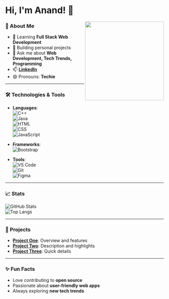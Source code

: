 # Hi, I'm Anand! 👋  

<img align="right" width="250" src="https://i.pinimg.com/originals/47/f0/34/47f0342cec72b800463bf003eac1257e.gif" />  

### 🌟 About Me  
- 🌱 Learning **Full Stack Web Development**  
- 🔭 Building personal projects  
- 💬 Ask me about **Web Development, Tech Trends, Programming**  
- 📫 [**LinkedIn**](https://www.linkedin.com/in/anand-s-657639305/)  
- 😄 Pronouns: **Techie**  

---

### 🛠️ Technologies & Tools  
- **Languages**:  
  <img src="https://img.icons8.com/color/48/000000/c-plus-plus-logo.png" alt="C++" title="C++"/>  
  <img src="https://img.icons8.com/color/48/000000/java-coffee-cup-logo.png" alt="Java" title="Java"/>  
  <img src="https://img.icons8.com/color/48/000000/html-5.png" alt="HTML" title="HTML"/>  
  <img src="https://img.icons8.com/color/48/000000/css3.png" alt="CSS" title="CSS"/>  
  <img src="https://img.icons8.com/color/48/000000/javascript.png" alt="JavaScript" title="JavaScript"/>  

- **Frameworks**:  
  <img src="https://img.icons8.com/color/48/000000/bootstrap.png" alt="Bootstrap" title="Bootstrap"/>  

- **Tools**:  
  <img src="https://img.icons8.com/color/48/000000/visual-studio-code-2019.png" alt="VS Code" title="VS Code"/>  
  <img src="https://img.icons8.com/color/48/000000/git.png" alt="Git" title="Git"/>  
  <img src="https://img.icons8.com/color/48/000000/figma--v1.png" alt="Figma" title="Figma"/>  

---

### 📈 Stats  
![GitHub Stats](https://github-readme-stats.vercel.app/api?username=anand123&show_icons=true&theme=radical)  
![Top Langs](https://github-readme-stats.vercel.app/api/top-langs/?username=anand123&layout=compact&theme=radical)  

---

### 🌟 Projects  
- **[Project One](#)**: Overview and features  
- **[Project Two](#)**: Description and highlights  
- **[Project Three](#)**: Quick details  

---

### ✨ Fun Facts  
- Love contributing to **open source**  
- Passionate about **user-friendly web apps**  
- Always exploring **new tech trends**  

